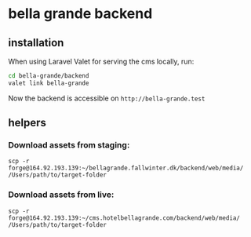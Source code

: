 # bella grande backend

## installation

When using Laravel Valet for serving the cms locally, run:

```bash
cd bella-grande/backend
valet link bella-grande
```

Now the backend is accessible on `http://bella-grande.test`

## helpers

### Download assets from staging:

`scp -r forge@164.92.193.139:~/bellagrande.fallwinter.dk/backend/web/media/ /Users/path/to/target-folder`

### Download assets from live:

`scp -r forge@164.92.193.139:~/cms.hotelbellagrande.com/backend/web/media/ /Users/path/to/target-folder`